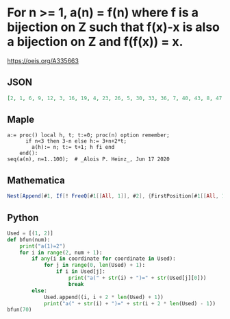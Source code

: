 # For n \>\= 1,  a\(n\) \= f\(n\) where f is a bijection on Z such that f\(x\)\-x is also a bijection on Z and f\(f\(x\)\) \= x\.
https://oeis.org/A335663
## JSON
```JSON
[2, 1, 6, 9, 12, 3, 16, 19, 4, 23, 26, 5, 30, 33, 36, 7, 40, 43, 8, 47, 50, 53, 10, 57, 60, 11, 64, 67, 70, 13, 74, 77, 14, 81, 84, 15, 88, 91, 94, 17, 98, 101, 18, 105, 108, 111, 20, 115, 118, 21, 122, 125, 22, 129, 132, 135, 24, 139, 142, 25, 146, 149, 152]
```
## Maple
```Maple
a:= proc() local h, t; t:=0; proc(n) option remember;
      if n<3 then 3-n else h:= 3+n+2*t;
        a(h):= n; t:= t+1; h fi end
    end():
seq(a(n), n=1..100);  # _Alois P. Heinz_, Jun 17 2020
```
## Mathematica
```Mathematica
Nest[Append[#1, If[! FreeQ[#1[[All, 1]], #2], {FirstPosition[#1[[All, 1]], #2][[1]], #1[[-1, -1]]}, {#2 + 2 #1[[-1, -1]] + 3, 1 + #1[[-1, -1]]}]] & @@ {#, Length[#] + 1} &, {{2, 0}}, 62][[All, 1]] (* _Michael De Vlieger_, Jun 17 2020 *)
```
## Python
```Python
Used = [(1, 2)]
def bfun(num):
    print("a(1)=2")
    for i in range(2, num + 1):
        if any(i in coordinate for coordinate in Used):
            for j in range(0, len(Used) + 1):
                if i in Used[j]:
                    print("a(" + str(i) + ")=" + str(Used[j][0]))
                    break
        else:
            Used.append((i, i + 2 * len(Used) + 1))
            print("a(" + str(i) + ")=" + str(i + 2 * len(Used) - 1))
bfun(70)
```
